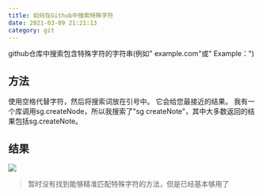 ```yaml
---
title: 如何在Github中搜索特殊字符
date: 2021-03-09 21:21:13
category: git
---
```

github仓库中搜索包含特殊字符的字符串(例如" example.com"或" Example：")
## 方法
使用空格代替字符，然后将搜索词放在引号中。 它会给您最接近的结果。
我有一个库调用sg.createNode，所以我搜索了"sg createNote"，其中大多数返回的结果包括sg.createNote。

## 结果

![](https://upload-images.jianshu.io/upload_images/10024246-e3184421d579a0d4.png?imageMogr2/auto-orient/strip%7CimageView2/2/w/1240)
>暂时没有找到能够精准匹配特殊字符的方法，但是已经基本够用了